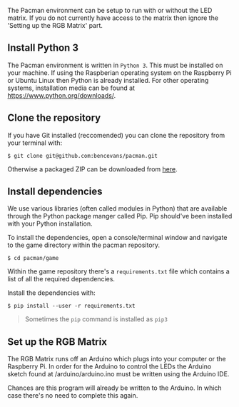 
The Pacman environment can be setup to run with or without the LED matrix. If you do not currently have access to the matrix then ignore the 'Setting up the RGB Matrix' part.


## Install Python 3

The Pacman environment is written in `Python 3`. This must be installed on your machine. If using the Raspberian operating system on the Raspberry Pi or Ubuntu Linux then Python is already installed. For other operating systems, installation media can be found at https://www.python.org/downloads/.

## Clone the repository

If you have Git installed (reccomended) you can clone the repository from your terminal with:

    $ git clone git@github.com:bencevans/pacman.git

Otherwise a packaged ZIP can be downloaded from [here](https://github.com/bencevans/pacman/archive/master.zip).

## Install dependencies

We use various libraries (often called modules in Python) that are available through the Python package manger called Pip. Pip should've been installed with your Python installation.

To install the dependencies, open a console/terminal window and navigate to the game directory within the pacman repository.

    $ cd pacman/game

Within the game repository there's a `requirements.txt` file which contains a list of all the required dependencies.

Install the dependencies with:

    $ pip install --user -r requirements.txt

> Sometimes the `pip` command is installed as `pip3`

## Set up the RGB Matrix

The RGB Matrix runs off an Arduino which plugs into your computer or the Raspberry Pi. In order for the Arduino to control the LEDs the Arduino sketch found at /arduino/arduino.ino must be written using the Arduino IDE.

Chances are this program will already be written to the Arduino. In which case there's no need to complete this again.
